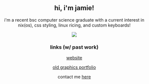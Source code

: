 <div align=center>
  <h2>hi, i'm jamie!</h2>
  <p>
    i'm a recent bsc computer science graduate with a current interest
    in nix(os), css styling, linux ricing, and custom keyboards!
  </p>

  <p></p>
  <a href="#"><img src="https://skillicons.dev/icons?i=html,css,sass,figma,cs,java,nix,linux,latex,bash&perline=5"></a>

  <h3>links (w/ past work)</h3>
  <a href="https://skilet.ro">website</a>

  <a href="https://www.behance.net/skiletro">old graphics portfolio</a>
  
  contact me <a href="https://matrix.to/#/@jvmi:matrix.org">here</a>
</div>
